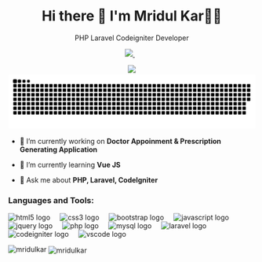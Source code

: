 <h1 align='center'>
  Hi there 👋 I'm Mridul Kar👨‍💻
</h1>

<p align='center'>
  PHP Laravel Codeigniter Developer
</p>

<p align='center'>
 
  <a href="https://www.linkedin.com/in/themridulkar">
    <img src="https://img.shields.io/badge/LinkedIn-0077B5?style=for-the-badge&logo=linkedin&logoColor=white" />        
  </a>&nbsp;&nbsp;
  
</p>

<p align='center'>
<picture>
<img src="https://github-readme-stats.vercel.app/api?username=hxu296&show_icons=true&count_private=true" />
</picture>

<picture>
<img src="https://raw.githubusercontent.com/hxu296/hxu296/output/github-contribution-grid-snake.svg" />
</picture>
</p>

- 🔭 I’m currently working on **Doctor Appoinment & Prescription Generating Application**

- 🌱 I’m currently learning **Vue JS**

- 💬 Ask me about **PHP, Laravel, CodeIgniter**



<h3 align="left">Languages and Tools:</h3>
<p align="left"> <div align="left">
  <img src="https://cdn.jsdelivr.net/gh/devicons/devicon/icons/html5/html5-original.svg" height="30" alt="html5 logo"  />
  <img width="12" />
  <img src="https://cdn.jsdelivr.net/gh/devicons/devicon/icons/css3/css3-original.svg" height="30" alt="css3 logo"  />
  <img width="12" />
  <img src="https://cdn.jsdelivr.net/gh/devicons/devicon/icons/bootstrap/bootstrap-original.svg" height="30" alt="bootstrap logo"  />
  <img width="12" />
  <img src="https://cdn.jsdelivr.net/gh/devicons/devicon/icons/javascript/javascript-original.svg" height="30" alt="javascript logo"  />
  <img width="12" />
  <img src="https://cdn.jsdelivr.net/gh/devicons/devicon/icons/jquery/jquery-original.svg" height="30" alt="jquery logo"  />
  <img width="12" />
  <img src="https://cdn.jsdelivr.net/gh/devicons/devicon/icons/php/php-original.svg" height="30" alt="php logo"  />
  <img width="12" />
  <img src="https://cdn.jsdelivr.net/gh/devicons/devicon/icons/mysql/mysql-original.svg" height="30" alt="mysql logo"  />
  <img width="12" />
  <img src="https://cdn.jsdelivr.net/gh/devicons/devicon/icons/laravel/laravel-plain.svg](https://upload.wikimedia.org/wikipedia/commons/thumb/9/9a/Laravel.svg/1969px-Laravel.svg.png" height="30" alt="laravel logo"  />
  <img width="12" />
  <img src="https://cdn.jsdelivr.net/gh/devicons/devicon/icons/codeigniter/codeigniter-plain.svg" height="30" alt="codeigniter logo"  />
  <img width="12" />
  <img src="https://cdn.jsdelivr.net/gh/devicons/devicon/icons/vscode/vscode-original.svg" height="30" alt="vscode logo"  />
</div> </p>

<p><img align="left" src="https://github-readme-stats.vercel.app/api/top-langs?username=mridulkar&show_icons=true&locale=en&layout=compact" alt="mridulkar" /></p>

<p>&nbsp;<img align="center" src="https://github-readme-stats.vercel.app/api?username=mridulkar&show_icons=true&locale=en" alt="mridulkar" /></p>
<!--
**hxu296/hxu296** is a ✨ _special_ ✨ repository because its `README.md` (this file) appears on your GitHub profile.

Here are some ideas to get you started:

- 🔭 I’m currently working on ...
- 🌱 I’m currently learning ...
- 👯 I’m looking to collaborate on ...
- 🤔 I’m looking for help with ...
- 💬 Ask me about ...
- 📫 How to reach me: ...
- 😄 Pronouns: ...
- ⚡ Fun fact: ...
-->
